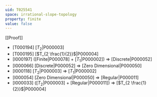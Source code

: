```yaml
---
uid: T025541
space: irrational-slope-topology
property: finite
value: false
---
```

[[Proof]]

* [T000194] [$T_2$|P000003]
* [T000195] [$T_{2 \frac{1}{2}}$|P000004]
* [I000197] ([Finite|P000078] + [$T_1$|P000002]) => [Discrete|P000052]
* [I000066] [Discrete|P000052] => [Zero Dimensional|P000050]
* [I000118] [$T_2$|P000003] => [$T_1$|P000002]
* [I000054] [Zero Dimensional|P000050] => [Regular|P000011]
* [I000033] ([$T_2$|P000003] + [Regular|P000011]) => [$T_{2 \frac{1}{2}}$|P000004]

